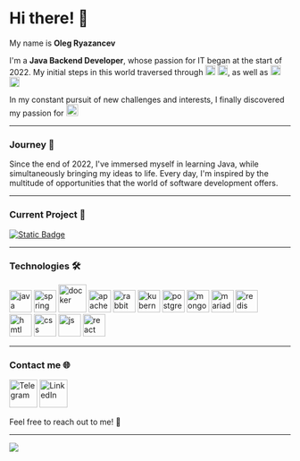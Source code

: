 # Hi there! 👋

My name is **Oleg Ryazancev**

I'm a **Java Backend Developer**, whose passion for IT began at the start of 2022.
My initial steps in this world traversed through
<img src='https://cdn.jsdelivr.net/gh/devicons/devicon@latest/icons/html5/html5-original.svg' width =18, alt="html">
<img src='https://cdn.jsdelivr.net/gh/devicons/devicon@latest/icons/css3/css3-original.svg' width =18, alt="css">,
as well as
<img src='https://cdn.jsdelivr.net/gh/devicons/devicon@latest/icons/csharp/csharp-original.svg' width =18, alt="csharp">
<img src='https://cdn.jsdelivr.net/gh/devicons/devicon@latest/icons/unity/unity-original.svg' width =18, alt="unity">

In my constant pursuit of new challenges and interests, I finally discovered
my passion
for <img src='https://cdn.jsdelivr.net/gh/devicons/devicon@latest/icons/java/java-original.svg' width =21>

<hr>

### Journey 🚀

Since the end of 2022, I've immersed myself in learning Java, while
simultaneously bringing my ideas to life. Every day, I'm inspired by the
multitude of opportunities that the world of software development offers.

<hr>

### Current Project 🔧

[![Static Badge](https://img.shields.io/badge/online--shop-p?style=for-the-badge&logo=spring&color=gray)](https://github.com/OlegRyazancev/online-shop)

<hr>

### Technologies 🛠️

<div>
<img src='https://cdn.jsdelivr.net/gh/devicons/devicon@latest/icons/java/java-original.svg' width =40, alt="java">
<img src='https://cdn.jsdelivr.net/gh/devicons/devicon@latest/icons/spring/spring-original.svg' width =40, alt="spring">
<img src='https://cdn.jsdelivr.net/gh/devicons/devicon@latest/icons/docker/docker-original.svg' width =50, alt="docker">
<img src='https://cdn.jsdelivr.net/gh/devicons/devicon@latest/icons/apachekafka/apachekafka-original.svg' width =40, alt="apachekafka">
<img src='https://cdn.jsdelivr.net/gh/devicons/devicon@latest/icons/rabbitmq/rabbitmq-original.svg' width =40, alt="rabbitmq">
<img src='https://cdn.jsdelivr.net/gh/devicons/devicon@latest/icons/kubernetes/kubernetes-original.svg' width =40, alt="kubernetes">
<img src='https://cdn.jsdelivr.net/gh/devicons/devicon@latest/icons/postgresql/postgresql-original.svg' width =40, alt="postgresql">
<img src='https://cdn.jsdelivr.net/gh/devicons/devicon@latest/icons/mongodb/mongodb-original.svg' width =40, alt="mongodb">
<img src='https://cdn.jsdelivr.net/gh/devicons/devicon@latest/icons/mariadb/mariadb-original.svg' width =40, alt="mariadb">
<img src='https://cdn.jsdelivr.net/gh/devicons/devicon@latest/icons/redis/redis-original.svg' width =40, alt="redis">

<br>

<img src='https://cdn.jsdelivr.net/gh/devicons/devicon@latest/icons/html5/html5-original.svg' width =40, alt="hmtl">
<img src='https://cdn.jsdelivr.net/gh/devicons/devicon@latest/icons/css3/css3-original.svg' width =40, alt="css">
<img src='https://cdn.jsdelivr.net/gh/devicons/devicon@latest/icons/javascript/javascript-original.svg' width =40, alt="js">
<img src='https://cdn.jsdelivr.net/gh/devicons/devicon@latest/icons/react/react-original.svg' width =40 alt="react">
</div>

<hr>

### Contact me 🌐

<a href="https://t.me/ryazaaancev"><img src="https://upload.wikimedia.org/wikipedia/commons/8/82/Telegram_logo.svg" alt="Telegram" width="50"></a>
<a href="https://t.me/ryazaaancev"><img src="https://cdn.jsdelivr.net/gh/devicons/devicon@latest/icons/linkedin/linkedin-original.svg" alt="LinkedIn" width="50"></a>

Feel free to reach out to me! 🌟

<hr>

<a href="http://www.github.com/OlegRyazancev"><img src="https://github-readme-streak-stats.herokuapp.com/?user=OlegRyazancev&stroke=ffffff&background=22272e&ring=ef4444&fire=ef4444&currStreakNum=ffffff&currStreakLabel=ef4444&sideNums=ffffff&sideLabels=ffffff&dates=ffffff&hide_border=true" /></a>
